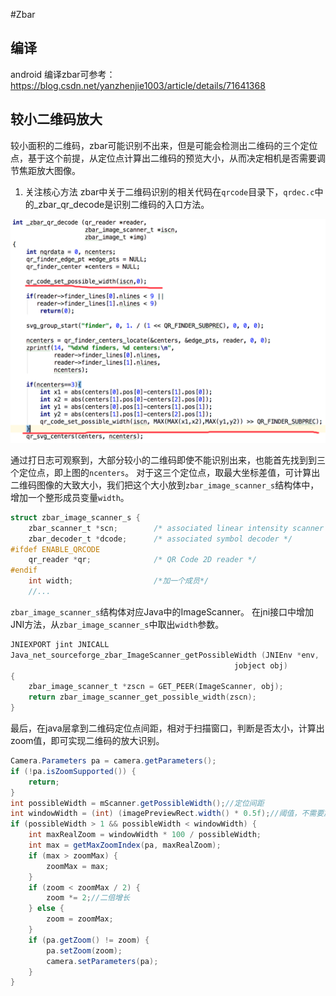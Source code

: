 #Zbar

## 编译
android 编译zbar可参考：<https://blog.csdn.net/yanzhenjie1003/article/details/71641368>

## 较小二维码放大
较小面积的二维码，zbar可能识别不出来，但是可能会检测出二维码的三个定位点，基于这个前提，从定位点计算出二维码的预览大小，从而决定相机是否需要调节焦距放大图像。

1. 关注核心方法
    zbar中关于二维码识别的相关代码在`qrcode`目录下，`qrdec.c`中的_zbar_qr_decode是识别二维码的入口方法。

 ![zbar](./assets/67.png) 

通过打日志可观察到，大部分较小的二维码即使不能识别出来，也能首先找到到三个定位点，即上图的`ncenters`。
对于这三个定位点，取最大坐标差值，可计算出二维码图像的大致大小，我们把这个大小放到`zbar_image_scanner_s`结构体中，增加一个整形成员变量`width`。
```C
struct zbar_image_scanner_s {
    zbar_scanner_t *scn;        /* associated linear intensity scanner */
    zbar_decoder_t *dcode;      /* associated symbol decoder */
#ifdef ENABLE_QRCODE
    qr_reader *qr;              /* QR Code 2D reader */
#endif
    int width;                  /*加一个成员*/
    //...
```

`zbar_image_scanner_s`结构体对应Java中的ImageScanner。
在jni接口中增加JNI方法，从`zbar_image_scanner_s`中取出`width`参数。

```C
JNIEXPORT jint JNICALL
Java_net_sourceforge_zbar_ImageScanner_getPossibleWidth (JNIEnv *env,
                                                  jobject obj)
{
    zbar_image_scanner_t *zscn = GET_PEER(ImageScanner, obj);
    return zbar_image_scanner_get_possible_width(zscn);
}
```

最后，在java层拿到二维码定位点间距，相对于扫描窗口，判断是否太小，计算出zoom值，即可实现二维码的放大识别。
```java
Camera.Parameters pa = camera.getParameters();
if (!pa.isZoomSupported()) {
    return;
}
int possibleWidth = mScanner.getPossibleWidth();//定位间距
int windowWidth = (int) (imagePreviewRect.width() * 0.5f);//阈值，不需要放太大
if (possibleWidth > 1 && possibleWidth < windowWidth) {
    int maxRealZoom = windowWidth * 100 / possibleWidth;
    int max = getMaxZoomIndex(pa, maxRealZoom);
    if (max > zoomMax) {
        zoomMax = max;
    }
    if (zoom < zoomMax / 2) {
        zoom *= 2;//二倍增长
    } else {
        zoom = zoomMax;
    }
    if (pa.getZoom() != zoom) {
        pa.setZoom(zoom);
        camera.setParameters(pa);
    }
}
```